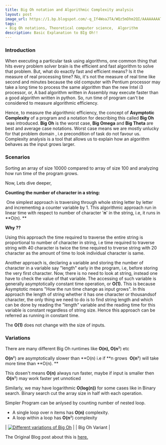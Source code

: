 ```yaml
---
title: Big Oh notation and Algorithmic Complexity analysis
layout: post
image_url: https://1.bp.blogspot.com/-q_If4WoaJTA/WQz5mDhm2QI/AAAAAAAATGg/AWr6IyaHI98WN5aZL0XY5hH4Rmn2XmghACLcB/s320/Screenshot%2Bfrom%2B2017-05-06%2B04-00-15.png
tags:
- Big Oh notations, Theoretical computer science,  Algorithm
description: Basic Explanation to BIg Oh!!
---
```


### Introduction

When executing a particular task using algorithms, one common thing that hits every problem solver brain is the efficient and fast algorithm to solve that problem. But, what do exactly fast and efficient means? Is it the measure of real processing time? No, it's not the measure of real time like second and minutes because the old computer with Pentium processor may take a long time to process the same algorithm than the new Intel i3 processor, or, A bad algorithm written in Assembly may execute faster than a good algorithm written in python. So, run time of program can't be considered to measure algorithmic efficiency. 

Hence, to measure the algorithmic efficiency, the concept of **Asymptotic Complexity** of a program and a notation for describing this called **Big Oh**  was introduced. **Big Oh** is the worst case, **Big Omega** and **Big Theta** are best and average case notations. Worst case means we are mostly unlucky for that problem domain , i.e precondition of task do not favour us. Complexity analysis is a tool that allows us to explain how an algorithm behaves as the input grows larger.

### Scenarios

Sorting an array of size 10000 compared to array of size 100 and analyzing how run time of the program grows.

Now, Lets dive deeper,

**Counting the number of character in a string:**

 One simplest approach is traversing through whole string letter by letter and incrementing a counter variable by 1\. This algorithmic approach run in linear time with respect to number of character '**n**' in the string, i.e, it runs in **O(n). **

**Why ??**

Using this approach the time required to traverse the entire string is proportional to number of character in string, i.e time required to traverse string with 40 character is twice the time required to trverse string with 20 character as the amount of time to look individual character is same.

Another approach is, declaring a variable and storing the number of character in a variable say "length" early in the program, i.e, before storing the very first character. Now, there is no need to look at string, instead one have to check the value of that variable. The accessing of such variable is generally asymptotically constant time operation, or **O(1).** This is because Asymptotic means "How the run time change as input grows". In this approach the length of string whether it has one character or thousandsof character, the only thing we need to do is to find string length and which can be done by reading the "length" variable and the reading time for this variable is constant regardless of string size. Hence this approach can be referred as running in constant time.</div>

The **O(1)** does not change with the size of inputs.

### Variations

There are many different Big Oh runtimes like **O(n), O(n**²) etc

**O(n**²) are asymptotically slower than **O(n) i.e if **n grows  **O(n**²) will take more time than **O(n). **

This dosen't means **O(n)** always run faster, maybe if input is smaller then  **O(n**²) may work faster yet unnoticed

Similarly, we may have logarithmic **O(log(n))** for some cases like in Binary search. Binary search cut the array size in half with each operation.

Simpler Program can be anlysed by counting number of nested loop.



*   A single loop over n items has **O(n)** complexity.
*   A loop within a loop has **O(n**²) complexity

| [![Different variations of Big Oh](https://1.bp.blogspot.com/-q_If4WoaJTA/WQz5mDhm2QI/AAAAAAAATGg/AWr6IyaHI98WN5aZL0XY5hH4Rmn2XmghACLcB/s320/Screenshot%2Bfrom%2B2017-05-06%2B04-00-15.png "Big Oh notation")](https://1.bp.blogspot.com/-q_If4WoaJTA/WQz5mDhm2QI/AAAAAAAATGg/AWr6IyaHI98WN5aZL0XY5hH4Rmn2XmghACLcB/s1600/Screenshot%2Bfrom%2B2017-05-06%2B04-00-15.png) |
| Big Oh Variant |

The Original Blog post about this is [here.](http://geeksambhu.blogspot.com/2017/05/big-oh-notation-and-algorithmic.html)
